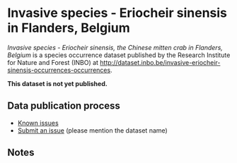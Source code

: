 # Invasive species - Eriocheir sinensis in Flanders, Belgium

*Invasive species -  Eriocheir sinensis, the Chinese mitten crab in Flanders, Belgium* is a species occurrence dataset published by the Research Institute for Nature and Forest (INBO) at http://dataset.inbo.be/invasive-eriocheir-sinensis-occurrences-occurrences.

**This dataset is not yet published.**

## Data publication process

* [Known issues](https://github.com/LifeWatchINBO/data-publication/labels/invasive-bullfrog-occurrences)
* [Submit an issue](https://github.com/LifeWatchINBO/data-publication/issues/new) (please mention the dataset name)

## Notes

